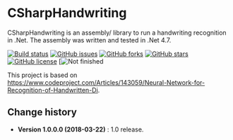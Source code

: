 CSharpHandwriting
====================================

CSharpHandwriting is an assembly/ library to run a handwriting recognition in .Net.
The assembly was written and tested in .Net 4.7.

[![Build status](https://ci.appveyor.com/api/projects/status/jk5qalw6jgqy9ol6?svg=true)](https://ci.appveyor.com/project/SeppPenner/CSharpHandwriting)
[![GitHub issues](https://img.shields.io/github/issues/SeppPenner/CSharpHandwriting.svg)](https://github.com/SeppPenner/CSharpHandwriting/issues)
[![GitHub forks](https://img.shields.io/github/forks/SeppPenner/CSharpHandwriting.svg)](https://github.com/SeppPenner/CSharpHandwriting/network)
[![GitHub stars](https://img.shields.io/github/stars/SeppPenner/CSharpHandwriting.svg)](https://github.com/SeppPenner/CSharpHandwriting/stargazers)
[![GitHub license](https://img.shields.io/badge/license-AGPL-blue.svg)](https://raw.githubusercontent.com/SeppPenner/CSharpHandwriting/master/License.txt)
[![Not finished](https://img.shields.io/badge/-not--finished-red.svg)

This project is based on https://www.codeproject.com/Articles/143059/Neural-Network-for-Recognition-of-Handwritten-Di.

Change history
--------------

* **Version 1.0.0.0 (2018-03-22)** : 1.0 release.
